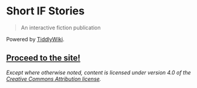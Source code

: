# Short IF Stories

> An interactive fiction publication

Powered by [TiddlyWiki](http://tiddlywiki.com/).

## [Proceed to the site!](https://schas002.github.io/short-if-stories/)

*Except where otherwise noted, content is licensed under version 4.0 of the [Creative Commons Attribution license](https://creativecommons.org/licenses/by/4.0/).*
